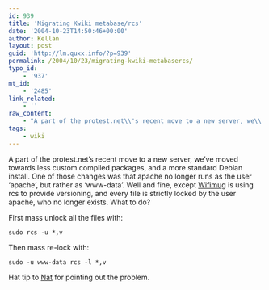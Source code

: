 ```yaml
---
id: 939
title: 'Migrating Kwiki metabase/rcs'
date: '2004-10-23T14:50:46+00:00'
author: Kellan
layout: post
guid: 'http://lm.quxx.info/?p=939'
permalink: /2004/10/23/migrating-kwiki-metabasercs/
typo_id:
    - '937'
mt_id:
    - '2485'
link_related:
    - ''
raw_content:
    - "A part of the protest.net\\'s recent move to a new server, we\\'ve moved towards less custom compiled packages, and a more standard Debian install.  One of those changes was that apache no longer runs as the user \\'apache\\', but rather as \\'www-data\\'.  Well and fine, except <a href=\\\"http://wifimug.org\\\">Wifimug</a> is using rcs to provide versioning, and every file is strictly locked by the user apache, who no longer exists.  What to do?\n\nFirst mass unlock all the files with:\n<pre>sudo rcs -u *,v</pre>\n\nThen mass re-lock with:\n<pre>sudo -u www-data rcs -l *,v</pre>\n\nHat tip to <a href=\\\"http://bumppo.net/\\\">Nat</a> for pointing out the problem."
tags:
    - wiki
---
```


A part of the protest.net’s recent move to a new server, we’ve moved towards less custom compiled packages, and a more standard Debian install. One of those changes was that apache no longer runs as the user ‘apache’, but rather as ‘www-data’. Well and fine, except [Wifimug](http://wifimug.org) is using rcs to provide versioning, and every file is strictly locked by the user apache, who no longer exists. What to do?

First mass unlock all the files with:

```
sudo rcs -u *,v
```

Then mass re-lock with:

```
sudo -u www-data rcs -l *,v
```

Hat tip to [Nat](http://bumppo.net/) for pointing out the problem.